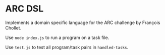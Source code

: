 # ARC DSL

Implements a domain specific language for the ARC challenge by François Chollet.

Use `node index.js` to run a program on a task file.

Use `test.js` to test all program/task pairs in `handled-tasks`.
